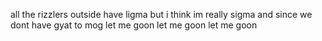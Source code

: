 all the rizzlers outside have ligma
but i think im really sigma
and since we dont have gyat to mog
let me goon let me goon let me goon
